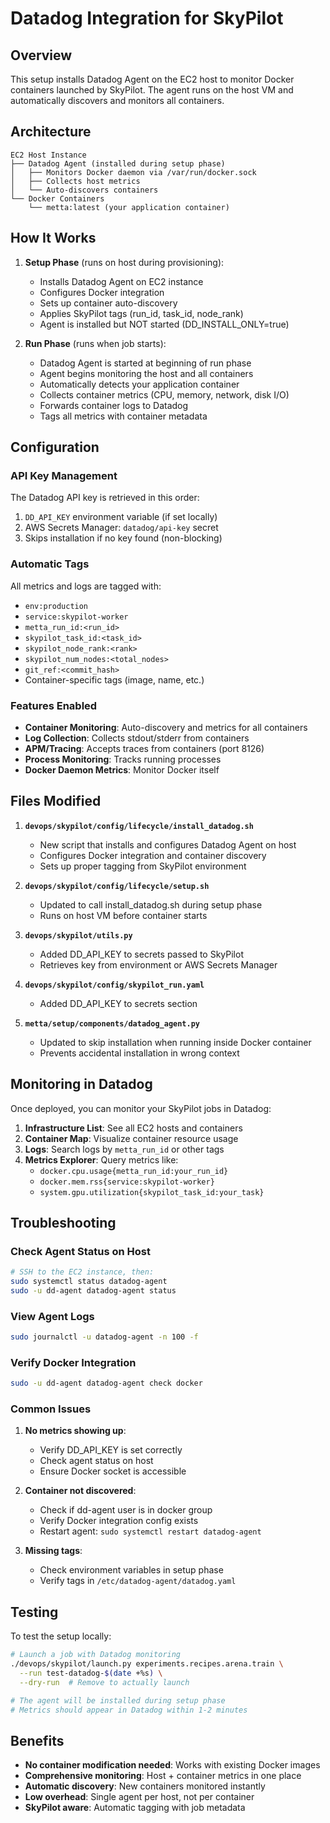 # Datadog Integration for SkyPilot

## Overview

This setup installs Datadog Agent on the EC2 host to monitor Docker containers launched by SkyPilot. The agent runs on the host VM and automatically discovers and monitors all containers.

## Architecture

```
EC2 Host Instance
├── Datadog Agent (installed during setup phase)
│   ├── Monitors Docker daemon via /var/run/docker.sock
│   ├── Collects host metrics
│   └── Auto-discovers containers
└── Docker Containers
    └── metta:latest (your application container)
```

## How It Works

1. **Setup Phase** (runs on host during provisioning):
   - Installs Datadog Agent on EC2 instance
   - Configures Docker integration
   - Sets up container auto-discovery
   - Applies SkyPilot tags (run_id, task_id, node_rank)
   - Agent is installed but NOT started (DD_INSTALL_ONLY=true)

2. **Run Phase** (runs when job starts):
   - Datadog Agent is started at beginning of run phase
   - Agent begins monitoring the host and all containers
   - Automatically detects your application container
   - Collects container metrics (CPU, memory, network, disk I/O)
   - Forwards container logs to Datadog
   - Tags all metrics with container metadata

## Configuration

### API Key Management

The Datadog API key is retrieved in this order:
1. `DD_API_KEY` environment variable (if set locally)
2. AWS Secrets Manager: `datadog/api-key` secret
3. Skips installation if no key found (non-blocking)

### Automatic Tags

All metrics and logs are tagged with:
- `env:production`
- `service:skypilot-worker`
- `metta_run_id:<run_id>`
- `skypilot_task_id:<task_id>`
- `skypilot_node_rank:<rank>`
- `skypilot_num_nodes:<total_nodes>`
- `git_ref:<commit_hash>`
- Container-specific tags (image, name, etc.)

### Features Enabled

- **Container Monitoring**: Auto-discovery and metrics for all containers
- **Log Collection**: Collects stdout/stderr from containers
- **APM/Tracing**: Accepts traces from containers (port 8126)
- **Process Monitoring**: Tracks running processes
- **Docker Daemon Metrics**: Monitor Docker itself

## Files Modified

1. **`devops/skypilot/config/lifecycle/install_datadog.sh`**
   - New script that installs and configures Datadog Agent on host
   - Configures Docker integration and container discovery
   - Sets up proper tagging from SkyPilot environment

2. **`devops/skypilot/config/lifecycle/setup.sh`**
   - Updated to call install_datadog.sh during setup phase
   - Runs on host VM before container starts

3. **`devops/skypilot/utils.py`**
   - Added DD_API_KEY to secrets passed to SkyPilot
   - Retrieves key from environment or AWS Secrets Manager

4. **`devops/skypilot/config/skypilot_run.yaml`**
   - Added DD_API_KEY to secrets section

5. **`metta/setup/components/datadog_agent.py`**
   - Updated to skip installation when running inside Docker container
   - Prevents accidental installation in wrong context

## Monitoring in Datadog

Once deployed, you can monitor your SkyPilot jobs in Datadog:

1. **Infrastructure List**: See all EC2 hosts and containers
2. **Container Map**: Visualize container resource usage
3. **Logs**: Search logs by `metta_run_id` or other tags
4. **Metrics Explorer**: Query metrics like:
   - `docker.cpu.usage{metta_run_id:your_run_id}`
   - `docker.mem.rss{service:skypilot-worker}`
   - `system.gpu.utilization{skypilot_task_id:your_task}`

## Troubleshooting

### Check Agent Status on Host
```bash
# SSH to the EC2 instance, then:
sudo systemctl status datadog-agent
sudo -u dd-agent datadog-agent status
```

### View Agent Logs
```bash
sudo journalctl -u datadog-agent -n 100 -f
```

### Verify Docker Integration
```bash
sudo -u dd-agent datadog-agent check docker
```

### Common Issues

1. **No metrics showing up**:
   - Verify DD_API_KEY is set correctly
   - Check agent status on host
   - Ensure Docker socket is accessible

2. **Container not discovered**:
   - Check if dd-agent user is in docker group
   - Verify Docker integration config exists
   - Restart agent: `sudo systemctl restart datadog-agent`

3. **Missing tags**:
   - Check environment variables in setup phase
   - Verify tags in `/etc/datadog-agent/datadog.yaml`

## Testing

To test the setup locally:

```bash
# Launch a job with Datadog monitoring
./devops/skypilot/launch.py experiments.recipes.arena.train \
  --run test-datadog-$(date +%s) \
  --dry-run  # Remove to actually launch

# The agent will be installed during setup phase
# Metrics should appear in Datadog within 1-2 minutes
```

## Benefits

- **No container modification needed**: Works with existing Docker images
- **Comprehensive monitoring**: Host + container metrics in one place  
- **Automatic discovery**: New containers monitored instantly
- **Low overhead**: Single agent per host, not per container
- **SkyPilot aware**: Automatic tagging with job metadata
